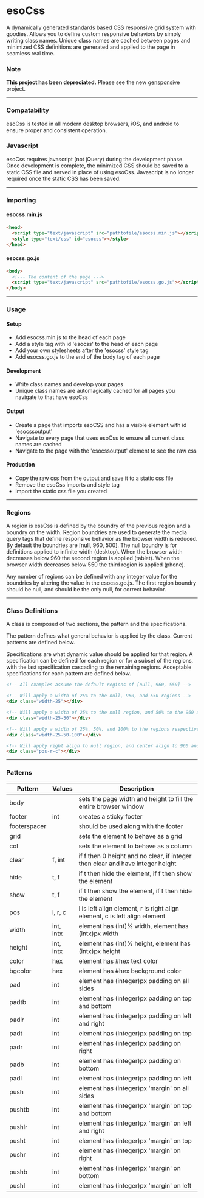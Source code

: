 esoCss
======

A dynamically generated standards based CSS responsive grid system with goodies. Allows you to define custom responsive behaviors by simply writing class names. Unique class names are cached between pages and minimized CSS definitions are generated and applied to the page in seamless real time. 

### Note
**This project has been depreciated.** Please see the new [gensponsive](https://github.com/benvacha/gensponsive) project.

---
### Compatability
esoCss is tested in all modern desktop browsers, iOS, and android to ensure proper and consistent operation.

### Javascript
esoCss requires javascript (not jQuery) during the development phase. Once development is complete, the minimized CSS should be saved to a static CSS file and served in place of using esoCss. Javascript is no longer required once the static CSS has been saved.

---
### Importing

#### esocss.min.js
```html
<head>
  <script type="text/javascript" src="pathtofile/esocss.min.js"></script>
  <style type="text/css" id="esocss"></style>
</head>
```

#### esocss.go.js
```html
<body>
  <!--- The content of the page --->
  <script type="text/javascript" src="pathtofile/esocss.go.js"></script>
</body>
```

---
### Usage

#### Setup
 * Add esocss.min.js to the head of each page
 * Add a style tag with id 'esocss' to the head of each page
 * Add your own stylesheets after the 'esocss' style tag
 * Add esocss.go.js to the end of the body tag of each page

#### Development
 * Write class names and develop your pages
 * Unique class names are automagically cached for all pages you navigate to that have esoCss

#### Output
 * Create a page that imports esoCSS and has a visible element with id 'esocssoutput'
 * Navigate to every page that uses esoCss to ensure all current class names are cached
 * Navigate to the page with the 'esocssoutput' element to see the raw css

#### Production
 * Copy the raw css from the output and save it to a static css file
 * Remove the esoCss imports and style tag
 * Import the static css file you created

---
### Regions
A region is essCss is defined by the boundry of the previous region and a boundry on the width. Region boundries are used to generate the media query tags that define responsive behavior as the browser width is reduced. By default the boundries are [null, 960, 500]. The null boundry is for definitions applied to infinite width (desktop). When the browser width decreases below 960 the second region is applied (tablet). When the browser width decreases below 550 the third region is applied (phone).

Any number of regions can be defined with any integer value for the boundries by altering the value in the esocss.go.js. The first region boundry should be null, and should be the only null, for correct behavior.

---
### Class Definitions
A class is composed of two sections, the pattern and the specifications.

The pattern defines what general behavior is applied by the class. Current patterns are defined below.

Specifications are what dynamic value should be applied for that region. A specification can be defined for each region or for a subset of the regions, with the last specification cascading to the remaining regions. Acceptable specifications for each pattern are defined below.

```html
<!-- All examples assume the default regions of [null, 960, 550] -->

<!-- Will apply a width of 25% to the null, 960, and 550 regions -->
<div class="width-25"></div>

<!-- Will apply a width of 25% to the null region, and 50% to the 960 and 550 regions -->
<div class="width-25-50"></div>

<!-- Will apply a width of 25%, 50%, and 100% to the regions respectively -->
<div class="width-25-50-100"></div>

<!-- Will apply right align to null region, and center align to 960 and 550 regions -->
<div class="pos-r-c"></div>
```

---
### Patterns

| Pattern      | Values      | Description                                                                    |
|--------------|-------------|--------------------------------------------------------------------------------|
| body         |             | sets the page width and height to fill the entire browser window               |
| footer       | int         | creates a sticky footer                                                        |
| footerspacer |             | should be used along with the footer                                           |
| grid         |             | sets the element to behave as a grid                                           |
| col          |             | sets the element to behave as a column                                         |
| clear        | f, int      | if f then 0 height and no clear, if integer then clear and have integer height |
| hide         | t, f        | if t then hide the element, if f then show the element                         |
| show         | t, f        | if t then show the element, if f then hide the element                         |
| pos          | l, r, c     | l is left align element, r is right align element, c is left align element     |
| width        | int, intx   | element has (int)% width, element has (intx)px width                           |
| height       | int, intx   | element has (int)% height, element has (intx)px height                         |
| color        | hex         | element has #hex text color                                                    |
| bgcolor      | hex         | element has #hex background color                                              |
| pad          | int         | element has (integer)px padding on all sides                                   |
| padtb        | int         | element has (integer)px padding on top and bottom                              |
| padlr        | int         | element has (integer)px padding on left and right                              |
| padt         | int         | element has (integer)px padding on top                                         |
| padr         | int         | element has (integer)px padding on right                                       |
| padb         | int         | element has (integer)px padding on bottom                                      |
| padl         | int         | element has (integer)px padding on left                                        |
| push         | int         | element has (integer)px 'margin' on all sides                                  |
| pushtb       | int         | element has (integer)px 'margin' on top and bottom                             |
| pushlr       | int         | element has (integer)px 'margin' on left and right                             |
| pusht        | int         | element has (integer)px 'margin' on top                                        |
| pushr        | int         | element has (integer)px 'margin' on right                                      |
| pushb        | int         | element has (integer)px 'margin' on bottom                                     |
| pushl        | int         | element has (integer)px 'margin' on left                                       |
